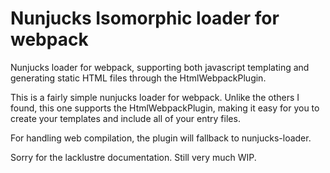# Nunjucks Isomorphic loader for webpack

Nunjucks loader for webpack, supporting both javascript templating and generating
static HTML files through the HtmlWebpackPlugin.

This is a fairly simple nunjucks loader for webpack. Unlike the others I found,
this one supports the HtmlWebpackPlugin, making it easy for you to create your
templates and include all of your entry files.

For handling web compilation, the plugin will fallback to nunjucks-loader.

Sorry for the lacklustre documentation. Still very much WIP.
